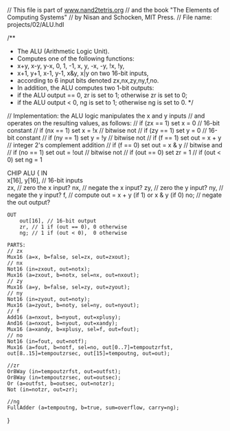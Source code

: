 // This file is part of www.nand2tetris.org
// and the book "The Elements of Computing Systems"
// by Nisan and Schocken, MIT Press.
// File name: projects/02/ALU.hdl

/**
 * The ALU (Arithmetic Logic Unit).
 * Computes one of the following functions:
 * x+y, x-y, y-x, 0, 1, -1, x, y, -x, -y, !x, !y,
 * x+1, y+1, x-1, y-1, x&y, x|y on two 16-bit inputs, 
 * according to 6 input bits denoted zx,nx,zy,ny,f,no.
 * In addition, the ALU computes two 1-bit outputs:
 * if the ALU output == 0, zr is set to 1; otherwise zr is set to 0;
 * if the ALU output < 0, ng is set to 1; otherwise ng is set to 0.
 */

// Implementation: the ALU logic manipulates the x and y inputs
// and operates on the resulting values, as follows:
// if (zx == 1) set x = 0        // 16-bit constant
// if (nx == 1) set x = !x       // bitwise not
// if (zy == 1) set y = 0        // 16-bit constant
// if (ny == 1) set y = !y       // bitwise not
// if (f == 1)  set out = x + y  // integer 2's complement addition
// if (f == 0)  set out = x & y  // bitwise and
// if (no == 1) set out = !out   // bitwise not
// if (out == 0) set zr = 1
// if (out < 0) set ng = 1

CHIP ALU {
    IN  
        x[16], y[16],  // 16-bit inputs        
        zx, // zero the x input?
        nx, // negate the x input?
        zy, // zero the y input?
        ny, // negate the y input?
        f,  // compute out = x + y (if 1) or x & y (if 0)
        no; // negate the out output?

    OUT 
        out[16], // 16-bit output
        zr, // 1 if (out == 0), 0 otherwise
        ng; // 1 if (out < 0),  0 otherwise

    PARTS:
    // zx
    Mux16 (a=x, b=false, sel=zx, out=zxout);
    // nx
    Not16 (in=zxout, out=notx);
    Mux16 (a=zxout, b=notx, sel=nx, out=nxout);
    // zy
    Mux16 (a=y, b=false, sel=zy, out=zyout);
    // ny
    Not16 (in=zyout, out=noty);
    Mux16 (a=zyout, b=noty, sel=ny, out=nyout);
    // f
    Add16 (a=nxout, b=nyout, out=xplusy);
    And16 (a=nxout, b=nyout, out=xandy);
    Mux16 (a=xandy, b=xplusy, sel=f, out=fout);
    // no
    Not16 (in=fout, out=notf);
    Mux16 (a=fout, b=notf, sel=no, out[0..7]=tempoutzrfst, out[8..15]=tempoutzrsec, out[15]=tempoutng, out=out);

    //zr
    Or8Way (in=tempoutzrfst, out=outfst);
    Or8Way (in=tempoutzrsec, out=outsec);
    Or (a=outfst, b=outsec, out=notzr);
    Not (in=notzr, out=zr);

    //ng
    FullAdder (a=tempoutng, b=true, sum=overflow, carry=ng);
}




